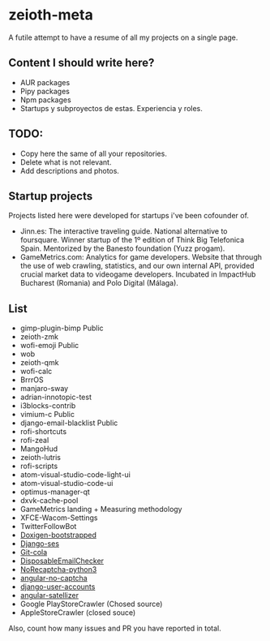 # zeioth-meta
A futile attempt to have a resume of all my projects on a single page.

## Content I should write here?

* AUR packages
* Pipy packages
* Npm packages
* Startups y subproyectos de estas. Experiencia y roles.

## TODO:

* Copy here the same of all your repositories. 
* Delete what is not relevant. 
* Add descriptions and photos.

## Startup projects

Projects listed here were developed for startups i've been cofounder of. 

* Jinn.es: The interactive traveling guide. National alternative to foursquare. Winner startup of the 1º edition of Think Big Telefonica Spain. Mentorized by the Banesto foundation (Yuzz progam).
* GameMetrics.com: Analytics for game developers. Website that through the use of web crawling, statistics, and our own internal API, provided crucial market data to videogame developers. Incubated in ImpactHub Bucharest (Romania) and Polo Digital (Málaga).


## List 

* gimp-plugin-bimp Public 
* zeioth-zmk
* wofi-emoji Public 
* wob 
* zeioth-qmk
* wofi-calc
* BrrrOS
* manjaro-sway
* adrian-innotopic-test
* i3blocks-contrib 
* vimium-c Public 
* django-email-blacklist Public
* rofi-shortcuts
* rofi-zeal
* MangoHud
* zeioth-lutris
* rofi-scripts
* atom-visual-studio-code-light-ui
* atom-visual-studio-code-ui
* optimus-manager-qt
* dxvk-cache-pool 
* GameMetrics landing + Measuring methodology
* XFCE-Wacom-Settings 
* TwitterFollowBot
* [Doxigen-bootstrapped](https://github.com/Velron/doxygen-bootstrapped)
* [Django-ses](https://github.com/Zeioth/django-ses)
* [Git-cola](https://github.com/git-cola/git-cola)
* [DisposableEmailChecker](https://github.com/Zeioth/DisposableEmailChecker)
* [NoRecaptcha-python3](https://github.com/Zeioth/norecaptcha-python3)
* [angular-no-captcha](https://github.com/Zeioth/angular-no-captcha)
* [django-user-accounts](https://github.com/Zeioth/django-user-accounts)
* [angular-satellizer](https://github.com/Zeioth/satellizer)
* Google PlayStoreCrawler (Chosed source)
* AppleStoreCrawler (closed souce)


Also, count how many issues and PR you have reported in total.
